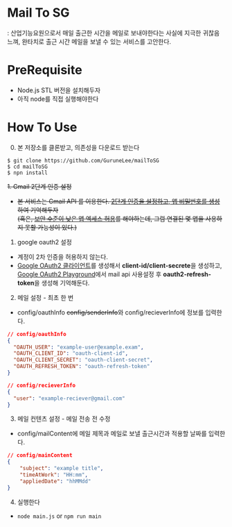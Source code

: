 # Mail To SG
: 산업기능요원으로서 매일 출근한 시간을 메일로 보내야한다는 사실에 지극한 귀찮음 느껴, 완타치로 출근 시간 메일을 보낼 수 있는 서비스를 고안한다.

# PreRequisite
- Node.js STL 버전을 설치해두자
- 아직 node를 직접 실행해야한다

# How To Use
0. 본 저장소를 클론받고, 의존성을 다운로드 받는다
```
$ git clone https://github.com/GuruneLee/mailToSG
$ cd mailToSG
$ npn install
```
~~1. Gmail 2단계 인증 설정~~
- ~~본 서비스는 Gmail API 를 이용한다. [2단계 인증을 설정하고, 앱 비밀번호를 생성](https://support.google.com/accounts/answer/185833)하여 기억해두자\
(혹은, [보안 수준이 낮은 앱 엑세스 허용](https://support.google.com/accounts/answer/6010255#zippy=%2C%EA%B3%84%EC%A0%95%EC%97%90%EC%84%9C-%EB%B3%B4%EC%95%88-%EC%88%98%EC%A4%80%EC%9D%B4-%EB%82%AE%EC%9D%80-%EC%95%B1%EC%9D%98-%EC%95%A1%EC%84%B8%EC%8A%A4%EA%B0%80-%EC%82%AC%EC%9A%A9-%EC%A4%91%EC%A7%80%EB%90%9C-%EA%B2%BD%EC%9A%B0)를 해야하는데, 그럼 연결된 몇 앱을 사용하지 못할 가능성이 있다.)~~
1. google oauth2 설정
- 계정이 2차 인증을 허용하지 않는다.
- [Google OAuth2 클라이언트](https://velog.io/@13circle/Nodemailer-X-Gmail-OAuth-2.0#1-google-gmail-api)를 생성해서 **client-id/client-secrete**을 생성하고, [Google OAuth2 Playground](https://velog.io/@13circle/Nodemailer-X-Gmail-OAuth-2.0#2-google-oauth-20-playground)에서 mail api 사용설정 후 **oauth2-refresh-token**을 생성해 기억해둔다.
2. 메일 설정 - 최초 한 번
- config/oauthInfo ~~config/senderInfo~~와 config/recieverInfo에 정보를 입력한다.
```json
// config/oauthInfo
{
  "OAUTH_USER": "example-user@example.exam",
  "OAUTH_CLIENT_ID": "oauth-client-id",
  "OAUTH_CLIENT_SECRET": "oauth-client-secret",
  "OAUTH_REFRESH_TOKEN": "oauth-refresh-token"
}
```
```json
// config/recieverInfo
{
  "user": "example-reciever@gmail.com"
}
```
3. 메일 컨텐츠 설정 - 메일 전송 전 수정
- config/mailContent에 메일 제목과 메일로 보낼 출근시간과 적용할 날짜를 입력한다.
```json
// config/mainContent
{
    "subject": "example title",
    "timeAtWork": "HH:mm",
    "appliedDate": "hhMMdd"
}
```
4. 실행한다
- `node main.js` or `npm run main`
